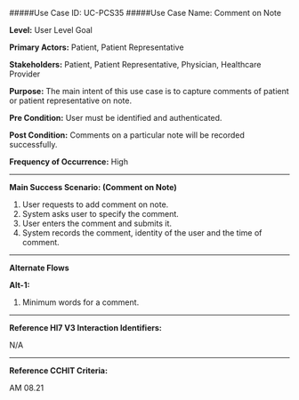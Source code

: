 #####Use Case ID: UC-PCS35
#####Use Case Name: Comment on Note

**Level:**                     User Level Goal

**Primary Actors:**            Patient, Patient Representative

**Stakeholders:**              Patient, Patient Representative, Physician, Healthcare Provider

**Purpose:**                   The main intent of this use case is to capture comments of patient or patient representative on note.

**Pre Condition:**             User must be identified and authenticated.

**Post Condition:**            Comments on a particular note will be recorded successfully.

**Frequency of Occurrence:**   High
__________________________________________________________
**Main Success Scenario: (Comment on Note)**

1. User requests to add comment on note.
2. System asks user to specify the comment.
3. User enters the comment and submits it.
4. System records the comment, identity of the user and the time of comment.

_______________________________________________________________________________
**Alternate Flows** 

**Alt-1:**

1. Minimum words for a comment.
  
________________________________________________________________________
**Reference Hl7 V3 Interaction Identifiers:**

N/A
_______________________________________________________________
**Reference CCHIT Criteria:**

AM 08.21

